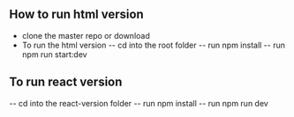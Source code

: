 
## How to run html version

- clone the master repo or download
- To run the html version 
  -- cd into the root folder
  -- run npm install
  -- run npm run start:dev

## To run react version
  -- cd into the react-version folder
  -- run npm install
  -- run npm run dev
  